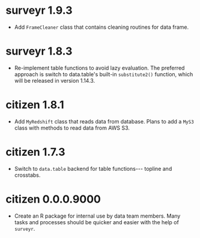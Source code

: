 # surveyr 1.9.3

* Add `FrameCleaner` class that contains cleaning routines for data frame.

# surveyr 1.8.3

* Re-implement table functions to avoid lazy evaluation. The preferred approach is switch to data.table's built-in `substitute2()` function, which will be released in version 1.14.3. 

# citizen 1.8.1

* Add `MyRedshift` class that reads data from database. Plans to add a `MyS3` class with methods to read data from AWS S3. 

# citizen 1.7.3

* Switch to `data.table` backend for table functions--- topline and crosstabs.

# citizen 0.0.0.9000

* Create an R package for internal use by data team members. Many tasks and processes should be quicker and easier with the help of `surveyr`. 
